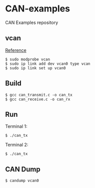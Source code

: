 # CAN-examples

CAN Examples repository

## vcan

[Reference](https://stackoverflow.com/questions/21022749/how-to-create-virtual-can-port-on-linux-c)

```
$ sudo modprobe vcan
$ sudo ip link add dev vcan0 type vcan
$ sudo ip link set up vcan0
```

<!-- TODO: Add instructions to ssh to RPi4 -->
<!-- TODO: Add instructions to Kuksa client through bash -->


## Build

```
$ gcc can_transmit.c -o can_tx
$ gcc can_receive.c -o can_rx
```

## Run

Terminal 1:

```
$ ./can_tx
```

Terminal 2:

```
$ ./can_tx
```

## CAN Dump

```
$ candump vcan0
```
